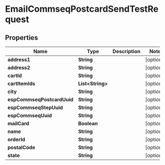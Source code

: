 
# EmailCommseqPostcardSendTestRequest

## Properties
Name | Type | Description | Notes
------------ | ------------- | ------------- | -------------
**address1** | **String** |  |  [optional]
**address2** | **String** |  |  [optional]
**cartId** | **String** |  |  [optional]
**cartItemIds** | **List&lt;String&gt;** |  |  [optional]
**city** | **String** |  |  [optional]
**espCommseqPostcardUuid** | **String** |  |  [optional]
**espCommseqStepUuid** | **String** |  |  [optional]
**espCommseqUuid** | **String** |  |  [optional]
**mailCard** | **Boolean** |  |  [optional]
**name** | **String** |  |  [optional]
**orderId** | **String** |  |  [optional]
**postalCode** | **String** |  |  [optional]
**state** | **String** |  |  [optional]



